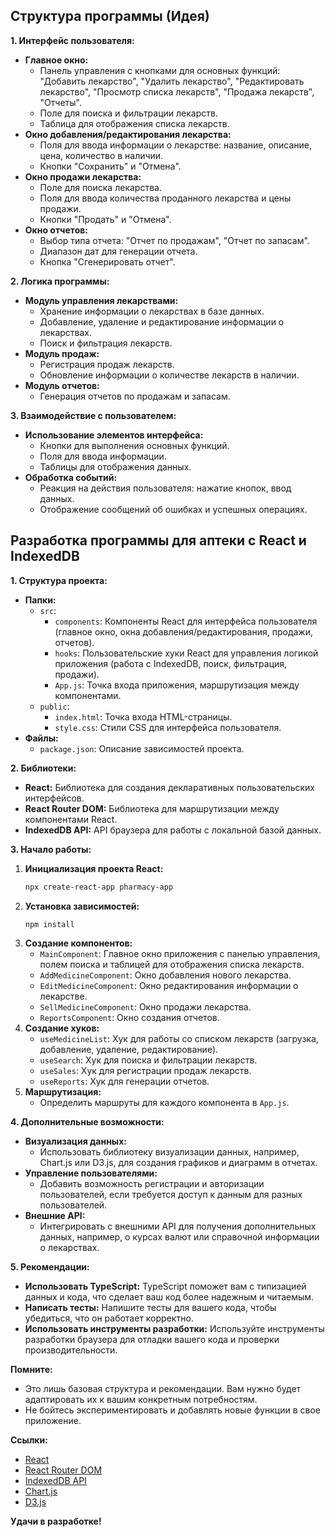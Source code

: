 ## Структура программы (Идея)

**1. Интерфейс пользователя:**

* **Главное окно:**
    * Панель управления с кнопками для основных функций: "Добавить лекарство", "Удалить лекарство", "Редактировать лекарство", "Просмотр списка лекарств", "Продажа лекарств", "Отчеты".
    * Поле для поиска и фильтрации лекарств.
    * Таблица для отображения списка лекарств.
* **Окно добавления/редактирования лекарства:**
    * Поля для ввода информации о лекарстве: название, описание, цена, количество в наличии.
    * Кнопки "Сохранить" и "Отмена".
* **Окно продажи лекарства:**
    * Поле для поиска лекарства.
    * Поля для ввода количества проданного лекарства и цены продажи.
    * Кнопки "Продать" и "Отмена".
* **Окно отчетов:**
    * Выбор типа отчета: "Отчет по продажам", "Отчет по запасам".
    * Диапазон дат для генерации отчета.
    * Кнопка "Сгенерировать отчет".

**2. Логика программы:**

* **Модуль управления лекарствами:**
    * Хранение информации о лекарствах в базе данных.
    * Добавление, удаление и редактирование информации о лекарствах.
    * Поиск и фильтрация лекарств.
* **Модуль продаж:**
    * Регистрация продаж лекарств.
    * Обновление информации о количестве лекарств в наличии.
* **Модуль отчетов:**
    * Генерация отчетов по продажам и запасам.

**3. Взаимодействие с пользователем:**

* **Использование элементов интерфейса:**
    * Кнопки для выполнения основных функций.
    * Поля для ввода информации.
    * Таблицы для отображения данных.
* **Обработка событий:**
    * Реакция на действия пользователя: нажатие кнопок, ввод данных.
    * Отображение сообщений об ошибках и успешных операциях.
 

## Разработка программы для аптеки с React и IndexedDB

**1. Структура проекта:**

* **Папки:**
    * `src`:
        * `components`: Компоненты React для интерфейса пользователя (главное окно, окна добавления/редактирования, продажи, отчетов).
        * `hooks`: Пользовательские хуки React для управления логикой приложения (работа с IndexedDB, поиск, фильтрация, продажи).
        * `App.js`: Точка входа приложения, маршрутизация между компонентами.
    * `public`:
        * `index.html`: Точка входа HTML-страницы.
        * `style.css`: Стили CSS для интерфейса пользователя.
* **Файлы:**
    * `package.json`: Описание зависимостей проекта.

**2. Библиотеки:**

* **React:** Библиотека для создания декларативных пользовательских интерфейсов.
* **React Router DOM:** Библиотека для маршрутизации между компонентами React.
* **IndexedDB API:** API браузера для работы с локальной базой данных.

**3. Начало работы:**

1. **Инициализация проекта React:**
    ```bash
    npx create-react-app pharmacy-app
    ```
2. **Установка зависимостей:**
    ```bash
    npm install
    ```
3. **Создание компонентов:**
    * `MainComponent`: Главное окно приложения с панелью управления, полем поиска и таблицей для отображения списка лекарств.
    * `AddMedicineComponent`: Окно добавления нового лекарства.
    * `EditMedicineComponent`: Окно редактирования информации о лекарстве.
    * `SellMedicineComponent`: Окно продажи лекарства.
    * `ReportsComponent`: Окно создания отчетов.
4. **Создание хуков:**
    * `useMedicineList`: Хук для работы со списком лекарств (загрузка, добавление, удаление, редактирование).
    * `useSearch`: Хук для поиска и фильтрации лекарств.
    * `useSales`: Хук для регистрации продаж лекарств.
    * `useReports`: Хук для генерации отчетов.
5. **Маршрутизация:**
    * Определить маршруты для каждого компонента в `App.js`.

**4. Дополнительные возможности:**

* **Визуализация данных:**
    * Использовать библиотеку визуализации данных, например, Chart.js или D3.js, для создания графиков и диаграмм в отчетах.
* **Управление пользователями:**
    * Добавить возможность регистрации и авторизации пользователей, если требуется доступ к данным для разных пользователей.
* **Внешние API:**
    * Интегрировать с внешними API для получения дополнительных данных, например, о курсах валют или справочной информации о лекарствах.

**5. Рекомендации:**

* **Использовать TypeScript:** TypeScript поможет вам с типизацией данных и кода, что сделает ваш код более надежным и читаемым.
* **Написать тесты:** Напишите тесты для вашего кода, чтобы убедиться, что он работает корректно.
* **Использовать инструменты разработки:** Используйте инструменты разработки браузера для отладки вашего кода и проверки производительности.

**Помните:**

* Это лишь базовая структура и рекомендации. Вам нужно будет адаптировать их к вашим конкретным потребностям.
* Не бойтесь экспериментировать и добавлять новые функции в свое приложение.

**Ссылки:**

* [React](https://reactjs.org/)
* [React Router DOM](https://reacttraining.com/react-router/web/guides/quick-start)
* [IndexedDB API](https://developer.mozilla.org/en-US/docs/Web/API/IndexedDB)
* [Chart.js](https://www.chartjs.org/)
* [D3.js](https://d3js.org/)

**Удачи в разработке!**
